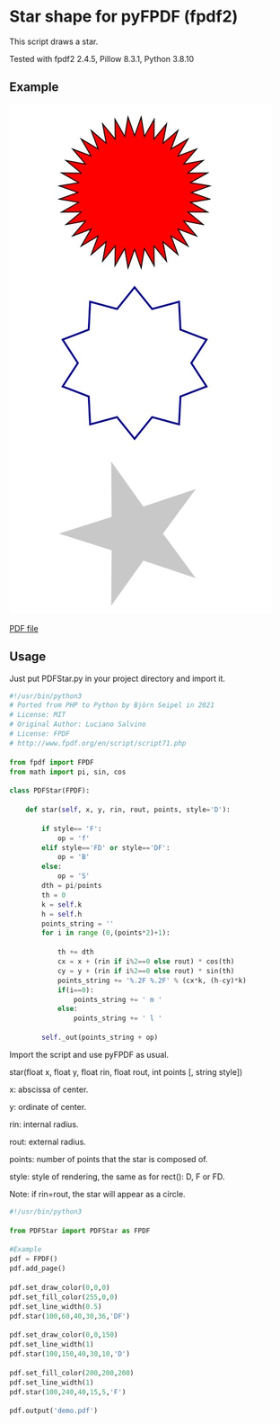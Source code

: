 # Star shape for pyFPDF (fpdf2)
This script draws a star.

Tested with fpdf2 2.4.5, Pillow 8.3.1, Python 3.8.10

## Example
![Star shapes](https://raw.githubusercontent.com/digidigital/Extensions-and-Scripts-for-pyFPDF-fpdf2/main/star/demo.jpg)

[PDF file](https://github.com/digidigital/Extensions-and-Scripts-for-pyFPDF-fpdf2/raw/main/star/demo.pdf)

## Usage

Just put PDFStar.py in your project directory and import it.

```python
#!/usr/bin/python3
# Ported from PHP to Python by Björn Seipel in 2021
# License: MIT
# Original Author: Luciano Salvino
# License: FPDF
# http://www.fpdf.org/en/script/script71.php

from fpdf import FPDF
from math import pi, sin, cos

class PDFStar(FPDF):

    def star(self, x, y, rin, rout, points, style='D'):

        if style== 'F':
            op = 'f'
        elif style=='FD' or style=='DF':
            op = 'B'
        else:
            op = 'S'
        dth = pi/points
        th = 0
        k = self.k
        h = self.h
        points_string = ''
        for i in range (0,(points*2)+1): 
        
            th += dth
            cx = x + (rin if i%2==0 else rout) * cos(th)
            cy = y + (rin if i%2==0 else rout) * sin(th)
            points_string += '%.2F %.2F' % (cx*k, (h-cy)*k)
            if(i==0):
                points_string += ' m '
            else:
                points_string += ' l '
        
        self._out(points_string + op)
```

Import the script and use pyFPDF as usual.

star(float x, float y, float rin, float rout, int points [, string style])

x: abscissa of center.

y: ordinate of center.

rin: internal radius.

rout: external radius.

points: number of points that the star is composed of.

style: style of rendering, the same as for rect(): D, F or FD.

Note: if rin=rout, the star will appear as a circle. 

```python
#!/usr/bin/python3

from PDFStar import PDFStar as FPDF

#Example
pdf = FPDF()
pdf.add_page()

pdf.set_draw_color(0,0,0)
pdf.set_fill_color(255,0,0)
pdf.set_line_width(0.5)
pdf.star(100,60,40,30,36,'DF')

pdf.set_draw_color(0,0,150)
pdf.set_line_width(1)
pdf.star(100,150,40,30,10,'D')

pdf.set_fill_color(200,200,200)
pdf.set_line_width(1)
pdf.star(100,240,40,15,5,'F')

pdf.output('demo.pdf')
```
